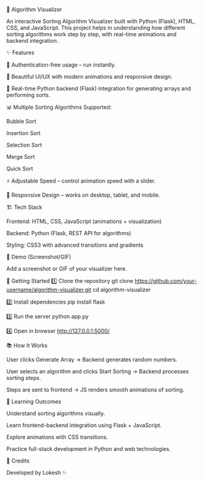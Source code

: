 🚀 Algorithm Visualizer

An interactive Sorting Algorithm Visualizer built with Python (Flask), HTML, CSS, and JavaScript.
This project helps in understanding how different sorting algorithms work step by step, with real-time animations and backend integration.

✨ Features

🔑 Authentication-free usage – run instantly.

🎨 Beautiful UI/UX with modern animations and responsive design.

🔄 Real-time Python backend (Flask) integration for generating arrays and performing sorts.

📊 Multiple Sorting Algorithms Supported:

Bubble Sort

Insertion Sort

Selection Sort

Merge Sort

Quick Sort

⚡ Adjustable Speed – control animation speed with a slider.

📱 Responsive Design – works on desktop, tablet, and mobile.

🏗️ Tech Stack

Frontend: HTML, CSS, JavaScript (animations + visualization)

Backend: Python (Flask, REST API for algorithms)

Styling: CSS3 with advanced transitions and gradients

📸 Demo (Screenshot/GIF)

Add a screenshot or GIF of your visualizer here.

🚀 Getting Started
1️⃣ Clone the repository
git clone https://github.com/your-username/algorithm-visualizer.git
cd algorithm-visualizer

2️⃣ Install dependencies
pip install flask

3️⃣ Run the server
python app.py

4️⃣ Open in browser
http://127.0.0.1:5000/

📚 How It Works

User clicks Generate Array → Backend generates random numbers.

User selects an algorithm and clicks Start Sorting → Backend processes sorting steps.

Steps are sent to frontend → JS renders smooth animations of sorting.

🎯 Learning Outcomes

Understand sorting algorithms visually.

Learn frontend-backend integration using Flask + JavaScript.

Explore animations with CSS transitions.

Practice full-stack development in Python and web technologies.

🖤 Credits

Developed by Lokesh ✨
